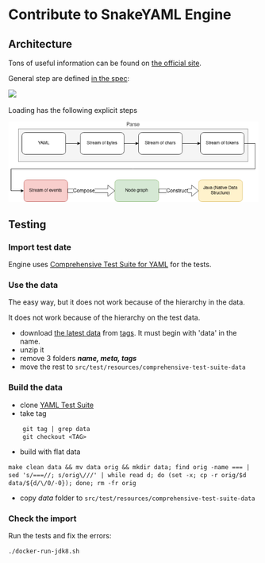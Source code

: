 # Contribute to SnakeYAML Engine

## Architecture

Tons of useful information can be found on [the official site](https://yaml.org/spec/1.2.2/).

General step are defined [in the spec](https://yaml.org/spec/1.2.2/#31-processes):

![](https://yaml.org/spec/1.2.2/img/overview2.svg)

Loading has the following explicit steps

![](doc/YAML-streams.drawio.png)


## Testing

### Import test date

Engine uses [Comprehensive Test Suite for YAML](https://github.com/yaml/yaml-test-suite) for the tests.

### Use the data 

The easy way, but it does not work because of the hierarchy in the data.

It does not work because of the hierarchy on the test data.

- download [the latest data](https://github.com/yaml/yaml-test-suite/archive/refs/tags/data-2021-10-09.tar.gz) 
from [tags](https://github.com/yaml/yaml-test-suite/tags). It must begin with 'data' in the name.
- unzip it
- remove 3 folders ***name, meta, tags***
- move the rest to `src/test/resources/comprehensive-test-suite-data`

### Build the data

- clone [YAML Test Suite](https://github.com/yaml/yaml-test-suite)
- take tag
```
    git tag | grep data
    git checkout <TAG>
```
- build with flat data

```shell
make clean data && mv data orig && mkdir data; find orig -name === | sed 's/===//; s/orig\///' | while read d; do (set -x; cp -r orig/$d data/${d/\/0/-0}); done; rm -fr orig
```
- copy *data* folder to `src/test/resources/comprehensive-test-suite-data`

### Check the import

Run the tests and fix the errors:

    ./docker-run-jdk8.sh